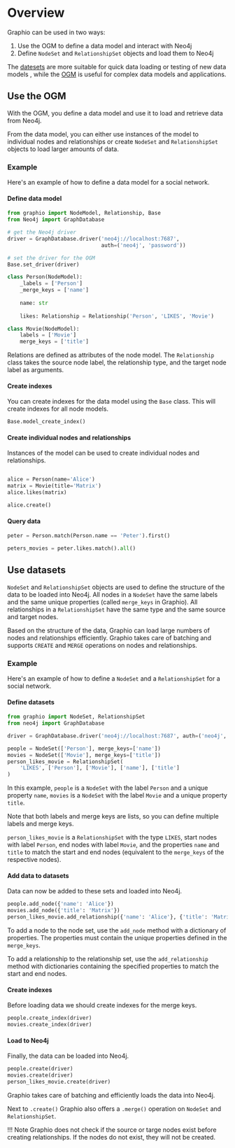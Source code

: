 # Overview

Graphio can be used in two ways:

1. Use the OGM to define a data model and interact with Neo4j
2. Define `NodeSet` and `RelationshipSet` objects and load them to Neo4j

The [datesets](#use-datasets) are more suitable for quick data loading or testing of new data models
, while the [OGM](#use-the-ogm) is useful for complex data models and applications.



## Use the OGM

With the OGM, you define a data model and use it to load and retrieve data from Neo4j.

From the data model, you can either use instances of the model to 
individual nodes and relationships or create `NodeSet` and `RelationshipSet` 
objects to load larger amounts of data. 


### Example

Here's an example of how to define a data model for a social network.

#### Define data model

```python
from graphio import NodeModel, Relationship, Base
from Neo4j import GraphDatabase

# get the Neo4j driver
driver = GraphDatabase.driver('neo4j://localhost:7687', 
                              auth=('neo4j', 'password'))

# set the driver for the OGM
Base.set_driver(driver)

class Person(NodeModel):
    _labels = ['Person']
    _merge_keys = ['name']
    
    name: str
    
    likes: Relationship = Relationship('Person', 'LIKES', 'Movie')

class Movie(NodeModel):
    labels = ['Movie']
    merge_keys = ['title']
```
Relations are defined as attributes of the node model. The `Relationship` class takes the source 
node label, the relationship type, and the target node label as arguments.

#### Create indexes
You can create indexes for the data model using the `Base` class. This will create indexes for all node models.
```python
Base.model_create_index()
```

#### Create individual nodes and relationships
Instances of the model can be used to create individual nodes and relationships. 


```python

alice = Person(name='Alice')
matrix = Movie(title='Matrix')
alice.likes(matrix)

alice.create()
```


#### Query data

```python
peter = Person.match(Person.name == 'Peter').first()

peters_movies = peter.likes.match().all()

```

## Use datasets

`NodeSet` and `RelationshipSet` objects are used to define the structure of the
data to be loaded into Neo4j. All nodes in a `NodeSet` have the same labels and
the same unique properties (called `merge_keys` in Graphio). All relationships in a
`RelationshipSet` have the same type and the same source and target nodes.

Based on the structure of the data, Graphio can load large numbers of nodes and relationships
efficiently. Graphio takes care of batching and supports `CREATE` and `MERGE` operations
on nodes and relationships.

### Example

Here's an example of how to define a `NodeSet` and a `RelationshipSet` for a social network.

#### Define datasets

```python
from graphio import NodeSet, RelationshipSet
from neo4j import GraphDatabase

driver = GraphDatabase.driver('neo4j://localhost:7687', auth=('neo4j', 'password'))

people = NodeSet(['Person'], merge_keys=['name'])
movies = NodeSet(['Movie'], merge_keys=['title'])
person_likes_movie = RelationshipSet(
    'LIKES', ['Person'], ['Movie'], ['name'], ['title']
)
```

In this example, `people` is a `NodeSet` with the label `Person` and a unique property `name`,
`movies` is a `NodeSet` with the label `Movie` and a unique property `title`.

Note that both labels and merge keys are lists, so you can define multiple labels and merge keys.

`person_likes_movie` is a `RelationshipSet` with the type `LIKES`, start nodes with label `Person`,
end nodes with label `Movie`, and the properties `name` and `title` to match the start and end nodes 
(equivalent to the `merge_keys` of the respective nodes).

#### Add data to datasets
Data can now be added to these sets and loaded into Neo4j.

```python
people.add_node({'name': 'Alice'})
movies.add_node({'title': 'Matrix'})
person_likes_movie.add_relationship({'name': 'Alice'}, {'title': 'Matrix'})
```

To add a node to the node set, use the `add_node` method with a dictionary of properties. The properties must
contain the unique properties defined in the `merge_keys`.

To add a relationship to the relationship set, use the `add_relationship` method 
with dictionaries containing the specified properties to match the start and end nodes.

#### Create indexes
Before loading data we should create indexes for the merge keys.

```python
people.create_index(driver)
movies.create_index(driver)
``` 

#### Load to Neo4j
Finally, the data can be loaded into Neo4j.

```python
people.create(driver)
movies.create(driver)
person_likes_movie.create(driver)
```

Graphio takes care of batching and efficiently loads the data into Neo4j.

Next to `.create()` Graphio also offers a `.merge()` operation on `NodeSet` and `RelationshipSet`.

!!! Note
    Graphio does not check if the source or targe nodes exist before creating relationships.
    If the nodes do not exist, they will not be created.


